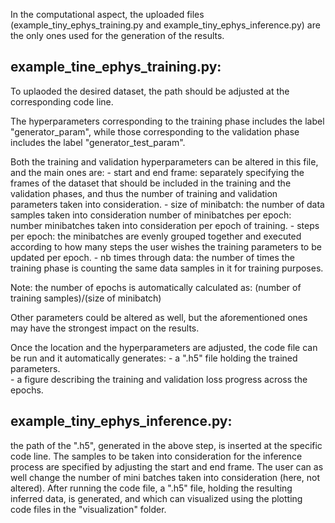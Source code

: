 In the computational aspect, the uploaded files (example_tiny_ephys_training.py and example_tiny_ephys_inference.py) are the only ones used for the generation of the results.

example_tine_ephys_training.py:
-------------------------------

To uplaoded the desired dataset, the path should be adjusted at the corresponding code line. 

The hyperparameters corresponding to the training phase includes the label "generator_param", while those corresponding to the validation phase includes the label "generator_test_param".

Both the training and validation hyperparameters can be altered in this file, and the main ones are:
	- start and end frame: separately specifying the frames of the dataset that should be included in the training and the validation phases, and thus the number of training and validation parameters taken into consideration.
	- size of minibatch: the number of data samples taken into consideration number of minibatches per epoch: number minibatches taken into consideration per epoch of training. 
	- steps per epoch: the minibatches are evenly grouped together and executed according to how many steps the user wishes the training parameters to be updated per epoch. 
	- nb times through data: the number of times the training phase is counting the same data samples in it for training purposes.

Note: the number of epochs is automatically calculated as: (number of training samples)/(size of minibatch)

Other parameters could be altered as well, but the aforementioned ones may have the strongest impact on the results.

Once the location and the hyperparameters are adjusted, the code file can be run and it automatically generates:
	- a ".h5" file holding the trained parameters.	
	- a figure describing the training and validation loss progress across the epochs.


example_tiny_ephys_inference.py:
--------------------------------
the path of the ".h5", generated in the above step, is inserted at the specific code line. 
The samples to be taken into consideration for the inference process are specified by adjusting the start and end frame. The user can as well change the number of mini batches taken into consideration (here, not altered).
After running the code file, a ".h5" file, holding the resulting inferred data, is generated, and which can visualized using the plotting code files in the "visualization" folder.
